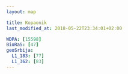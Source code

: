 ```yaml
---
layout: map

title: Kopaonik
last_modified_at: 2018-05-22T23:34:01+02:00

WDPA: [15598]
BioRaS: [47]
geoSrbija:
  L1_183: [77]
  L1_362: [83]
---
```

